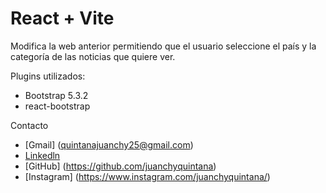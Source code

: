 # React + Vite

Modifica la web anterior permitiendo que el usuario seleccione el país y la categoría de las noticias que quiere ver.

Plugins utilizados:
- Bootstrap 5.3.2
- react-bootstrap

Contacto
- [Gmail] (quintanajuanchy25@gmail.com)
- [Linkedln](https://www.linkedin.com/in/juan-diego-quintana-b5a186211/)
- [GitHub] (https://github.com/juanchyquintana)
- [Instagram] (https://www.instagram.com/juanchyquintana/)


